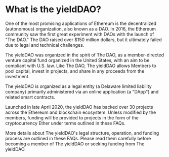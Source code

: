 # What is the yieldDAO?

One of the most promising applications of Ethereum is the decentralized (autonomous) organization, also known as a DAO. In 2016, the Ethereum community saw the first great experiment with DAOs with the launch of "The DAO." The DAO raised over \$150 million dollars, but it ultimately failed due to legal and technical challenges.

The yieldDAO was organized in the spirit of The DAO, as a member-directed venture capital fund organized in the United States, with an aim to be compliant with U.S. law.
Like The DAO, The yieldDAO allows Members to pool capital, invest in projects, and share in any proceeds from the investment.

The yieldDAO is organized as a legal entity (a Delaware limited liability company) primarily administered via an online application (a "DApp") and related smart contracts.

Launched in late April 2020, the yieldDAO has backed over 30 projects across the Ethereum and blockchain ecosystem. Unless modified by the members, funding will be provided to projects in the form of the cryptocurrency Ether under terms outlined in these FAQs.

More details about The yieldDAO's legal structure, operation, and funding process are outlined in these FAQs. Please read them carefully before becoming a member of The yieldDAO or seeking funding from The yieldDAO.
